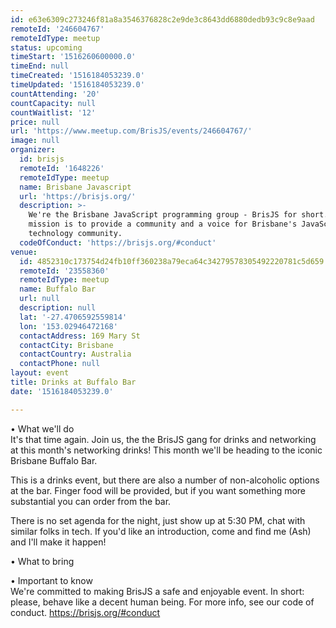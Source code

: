 ```yaml
---
id: e63e6309c273246f81a8a3546376828c2e9de3c8643dd6880dedb93c9c8e9aad
remoteId: '246604767'
remoteIdType: meetup
status: upcoming
timeStart: '1516260600000.0'
timeEnd: null
timeCreated: '1516184053239.0'
timeUpdated: '1516184053239.0'
countAttending: '20'
countCapacity: null
countWaitlist: '12'
price: null
url: 'https://www.meetup.com/BrisJS/events/246604767/'
image: null
organizer:
  id: brisjs
  remoteId: '1648226'
  remoteIdType: meetup
  name: Brisbane Javascript
  url: 'https://brisjs.org/'
  description: >-
    We're the Brisbane JavaScript programming group - BrisJS for short. Our
    mission is to provide a community and a voice for Brisbane's JavaScript
    technology community.
  codeOfConduct: 'https://brisjs.org/#conduct'
venue:
  id: 4852310c173754d24fb10ff360238a79eca64c34279578305492220781c5d659
  remoteId: '23558360'
  remoteIdType: meetup
  name: Buffalo Bar
  url: null
  description: null
  lat: '-27.4706592559814'
  lon: '153.02946472168'
  contactAddress: 169 Mary St
  contactCity: Brisbane
  contactCountry: Australia
  contactPhone: null
layout: event
title: Drinks at Buffalo Bar
date: '1516184053239.0'

---
```

<p>• What we'll do<br/>It's that time again. Join us, the the BrisJS gang for drinks and networking at this month's networking drinks! This month we'll be heading to the iconic Brisbane Buffalo Bar.</p> <p>This is a drinks event, but there are also a number of non-alcoholic options at the bar. Finger food will be provided, but if you want something more substantial you can order from the bar.</p> <p>There is no set agenda for the night, just show up at 5:30 PM, chat with similar folks in tech. If you'd like an introduction, come and find me (Ash) and I'll make it happen!</p> <p>• What to bring</p> <p>• Important to know<br/>We're committed to making BrisJS a safe and enjoyable event. In short: please, behave like a decent human being. For more info, see our code of conduct. <a href="https://brisjs.org/#conduct" class="linkified">https://brisjs.org/#conduct</a></p> 
